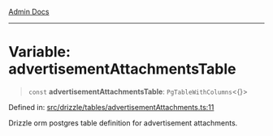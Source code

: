[Admin Docs](/)

***

# Variable: advertisementAttachmentsTable

> `const` **advertisementAttachmentsTable**: `PgTableWithColumns`\<\{\}\>

Defined in: [src/drizzle/tables/advertisementAttachments.ts:11](https://github.com/Suyash878/talawa-api/blob/4657139c817cb5935454def8fb620b05175365a9/src/drizzle/tables/advertisementAttachments.ts#L11)

Drizzle orm postgres table definition for advertisement attachments.
